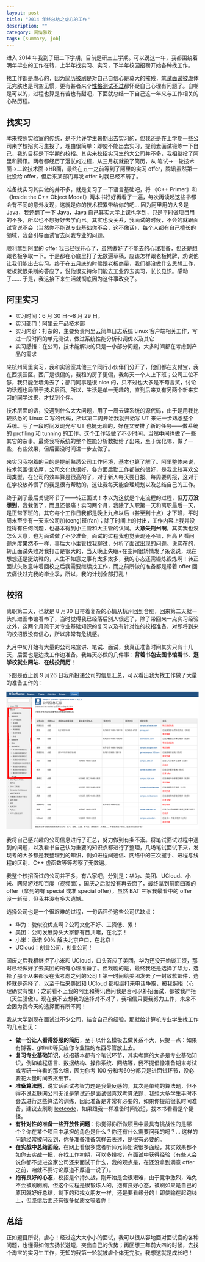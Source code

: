 ```yaml
---
layout: post
title: "2014 年终总结之虐心的工作"
description: ""
category: 闲情雅致
tags: [summary, job]
---
```



进入 2014 年我到了研二下学期，目前是研三上学期。可以说这一年，我都围绕着明年毕业的工作在转，上半年找实习、实习，下半年校园招聘开始各种找工作。

找工作都是虐心的，因为[简历被刷](http://weibo.com/1678478585/BnK8t7GBF?from=page_1005051678478585_profile&wvr=6&mod=weibotime&type=comment)是对自己自信心是莫大的摧残，[笔试面试被虐](http://weibo.com/1678478585/B4r4ts1SD?from=page_1005051678478585_profile&wvr=6&mod=weibotime&type=comment#_rnd1419216067791)体无完肤也是司空见惯，更有甚者来个[性格测试不过](http://weibo.com/1678478585/BmHLhwmv0?from=page_1005051678478585_profile&wvr=6&mod=weibotime&type=comment)都怀疑自己心理有问题了。自嘲是可以的，过程也算是有苦也有甜吧，下面就总结一下自己这一年来与工作相关的心路历程。

## 找实习

本来按照实验室的传统，是不允许学生暑期出去实习的，但我还是在上学期一些公司来学校招实习生投了，理由很简单：即使不能出去实习，提前去面试锻炼一下自己，我的目标是下学期的校招。其实来校招实习生的大公司并不多，我相继投了阿里和腾讯。两者都经历了漫长的过程，从三月初就投了简历，从 笔试->一轮技术面->二轮技术面->HR面，最终在五一之前等到了阿里的实习 offer，腾讯虽然第一批没给 offer，但后来某部门再发 offer 时我已经不屑了。

准备找实习其实做的并不多，就是复习了一下语言基础吧，将 《C++ Primer》和 《Inside the C++ Object Model》两本书好好再看了一遍，每次再读起这些书都会有不同的意外发现，这就是你的技术积累带给你的吧... 因为阿里用的大多是 Java，我还翻了一下 Java，Java 自己其实大学上课也学到，只是平时做项目用的不多，所以也不想好好去学而已。其实也没关系，我面试的时候，不会的就跟面试官说不会（当然你不能说专业基础你不会，这不像话），每个人都有自己擅长的领域，我会引导面试官去问我专业的问题。

顺利拿到阿里的 offer 我已经很开心了，虽然做好了不能去的心理准备，但还是想跟老板争取一下。于是都在心底里打了无数遍草稿，应该怎样跟老板摊牌，劝说他让我们能出去实习。终于在五月底的时候跟老板商量，我们都没做什么思想工作，老板就很果断的答应了，说他很支持你们能去工业界去实习，长长见识。感动了...... 于是，我这接下来生活就彻底因为这件事改变了。

## 阿里实习

* 实习时间：6 月 30 日～8 月 29 日。
* 实习部门：阿里云产品技术部
* 实习内容：打杂的，主要负责阿里云简单日志系统 Linux 客户端相关工作，写过一段时间的单元测试，做过系统性能分析和调优以及其它
* 实习感悟：在公司，技术能解决的只是一小部分问题，大多时间都在考虑到产品的需求

来杭州阿里实习，我和实验室其他三个同行小伙伴们分开了，他们都在支付宝，我在西溪园区。西厂是很偏的，我租的房子更偏，我每天一个人上下班；公司工位不够，我只能坐墙角去了；部门同事是很 nice 的，只不过也大多是不苟言笑，讨论的话题也局限于技术层面。所以，生活是单一无趣的，直到后来又有另两个新来实习的同学过来，才找到个伴。

技术层面的话，没遇到什么太大问题，用了一周去读系统的源代码，由于是用我比较熟悉的 Linux C 写的代码，所以第二周开始我就开始写 UT 来进一步熟悉整个系统。写了一段时间发现光写 UT 也挺无聊的，好在又安排了新的任务——做系统的 profiling 和 tunning 的工作。这个工作我做了不少时间，当然中间也做了一些其它的杂事。最终我将系统的整个性能分析数据给了出来，至于优化嘛，做了一些，有些效果，但后面没时间进一步去做了。

来实习我抱着的目的是提前熟悉公司工作环境，基本也算了解了。阿里整体来说，技术氛围很浓厚，公司文化也很好，各方面后勤工作都做的很好，是我比较喜欢公司类型。在公司的效率算是很高的了，对于新人每天要日报、每周要周报，这对于在学校放养惯了的我是很有帮助的，这让我每天能合理规划以及总结自己的工作。

终于到了最后关键环节了——转正面试！本以为这就是个走流程的过程，但**万万没想到**，我栽倒了，而且还很痛！实习两个月，我除了入职第一天和离职最后一天，是正常下班的，其它每个工作日我都是晚上九点以后（甚至到十点）才下班，平时周末至少有一天来公司加(ceng)班(fan)；除了时间上的付出，工作内容上我并没觉得有任何问题，也基本得到小主管和大主管的认同。**大意失荆州啊**，其实我也没怎么大意，也为面试做了不少准备。面试的过程我也觉表现还不错，但高 P 看问题角度果然不一样，事后大小主管找我聊过，分析了面试出现的问题。说实在的，转正面试失败对我打击是很大的，当天晚上失眠+在空间很矫情发了条说说，现在想想还是挺幼稚的，人生不如意之事有太多太多，我的心态还需锻炼锻炼啊！转正面试失败意味着回校之后我需要继续找工作，而之前所做的准备都是带着 offer 回去痛快过完我的毕业季，所以，我的计划全部打乱！

## 校招

离职第二天，也就是 8 月30 日带着复杂的心情从杭州回到合肥，回来第二天就一头扎进图书馆看书了，当时觉得我已经落后别人很远了，除了带回来一点实习经验之外，这两个月疏于对专业基础知识的复习以及有针对性的校招准备，对即将到来的校招很没有信心，所以非常有危机感。

九月中旬开始有大量的公司来宣讲、笔试、面试，我真正准备时间其实只有十几天，后面也是边找工作边准备。我每天必做的几件事：**背着书包去图书馆看书**、**逛学校就业网站**、**在线投简历**！

下图是截止到 9 月26 日我所投递公司的信息汇总，可以看出我为找工作做了大量的准备工作的：

![校园招聘准备工作](/images/finding_job.png)

我将自己感兴趣的公司信息进行了汇总，努力做到有条不紊。将笔试面试过程中遇到的问题，以及看书自己认为重要的知识点都进行了整理，几场笔试面试下来，发现考的大多都是我整理到的知识，例如进程间通信、网络中的三次握手、进程与线程的区别、C++ 虚函数等等考察了无数遍。

我整个校招面试的公司并不多，有六家吧，分别是：华为、美团、UCloud、小米、网易游戏和百度（视频面），国庆之后就没有再去面了，最终拿到前面四家的 offer（拿到的有 special 或准 special offer），虽然 BAT 三家我最看中的 offer 没一斩获，但我并没有多大遗憾。

选择公司也是一个很艰难的过程，一句话评价这些公司优缺点：

* 华为：貌似没优点啊？公司文化不好、工资低、累！
* 美团：公司发展势头大家都有目共睹，在北京！
* 小米：承诺 90% 解决北京户口，在北京！
* UCloud：创业公司，创业公司！

国庆之后我相继拒了小米和 UCloud，口头答应了美团，华为还没开始谈工资，那时已经做好了去美团的所有心理准备了。但戏剧的是，最终我还是选择了华为，选择了那个从来都没在我考虑之列的公司！第一时间给美团发去了一封致歉邮件，选择就是选择了，以至于后来美团和 UCloud 都相继打来电话争取，被我婉拒（心理确实有愧）；之前看不上我的阿里和腾讯也问我是否可以补招面试，都被我严拒（天生骄傲）。现在我不去想我的选择对不对了，我相信只要我努力工作，未来不会因为我今天的选择而有所不同！

我从大学到现在面试过不少公司，结合自己的经验，那就给计算机专业学生找工作的几点拙见：

* **做一份让人看得舒服的简历**，至于以什么模板去做关系不大，只提一点：如果有博客、github等反应你专业性的东西尽管放上去。
* **复习专业基础知识**，校招基本都有个笔试环节，其实考察的大多是专业基础知识，例如编程语言、数据结构、操作系统、网络等，我不提倡像准备期末考试或考研一样看的那么细，因为你考 100 分和考60分都只是进面试环节，没必要花大量时间去抠细节。
* **准备算法题**，说实话面试考智力题是我最反感的，其次是单纯的算法题，但不得不说互联网公司无论是笔试还是面试很喜欢考算法题，我想大多学生平时不会去进行这些算法的训练，因此准备是非常有必要的，如果你提前很长时间准备，建议去刷刷 [leetcode](https://oj.leetcode.com/)，如果跟我一样准备时间较短，找本书看看是个捷径。
* **有针对性的准备一些开放性问题**：你觉得你所做项目中最具有挑战性的是哪个？你在某个项目中承担的角色是什么？你还有什么需要问我的吗？... 这样的问题经常被问及到，你多准备准备怎样去表述，是很有必要的。
* **在实战中总结面经**，在网上看很多或者听师兄师姐说很多面经，其实效果都不如你去实战一把，在找工作初期，可以多投投，在面试中获得经验（有些人会说你都不想进这家公司还来面试干什么，我的观点是，在还没拿到满意 offer 之前，咱就不要讨论厚道不厚道一说了）。
* **抱有良好的心态**，校招是个持久战，刚开始是会很艰难，由于竞争激烈，难免不会被刷刷刷，但这个过程是很锻炼人的，抱有良好心态，被刷如果是自己的原因就好好总结，剩下的和找女朋友一样，还是要看缘分的！即使输在起跑线上，但坚信后面还有很多优质女等着你！

## 总结

正如题目所说，虐心！经过这大大小小的面试，我可以很从容地面对面试官的各种问题，也懂得如何去扬长避短，突出自己的优势；再回想三年前大四的时候，去找个淘宝的实习生工作，无知的我第一轮就被虐个体无完肤。我想这就是成长吧！
